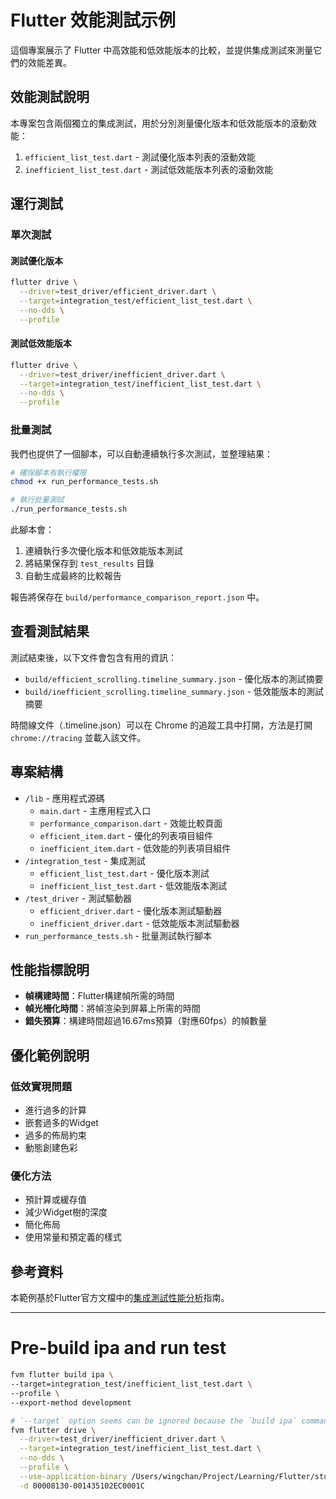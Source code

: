 # Flutter 效能測試示例

這個專案展示了 Flutter 中高效能和低效能版本的比較，並提供集成測試來測量它們的效能差異。

## 效能測試說明

本專案包含兩個獨立的集成測試，用於分別測量優化版本和低效能版本的滾動效能：

1. `efficient_list_test.dart` - 測試優化版本列表的滾動效能
2. `inefficient_list_test.dart` - 測試低效能版本列表的滾動效能

## 運行測試

### 單次測試

#### 測試優化版本

```bash
flutter drive \
  --driver=test_driver/efficient_driver.dart \
  --target=integration_test/efficient_list_test.dart \
  --no-dds \
  --profile
```

#### 測試低效能版本

```bash
flutter drive \
  --driver=test_driver/inefficient_driver.dart \
  --target=integration_test/inefficient_list_test.dart \
  --no-dds \
  --profile
```

### 批量測試

我們也提供了一個腳本，可以自動連續執行多次測試，並整理結果：

```bash
# 確保腳本有執行權限
chmod +x run_performance_tests.sh

# 執行批量測試
./run_performance_tests.sh
```

此腳本會：
1. 連續執行多次優化版本和低效能版本測試
2. 將結果保存到 `test_results` 目錄
3. 自動生成最終的比較報告

報告將保存在 `build/performance_comparison_report.json` 中。

## 查看測試結果

測試結束後，以下文件會包含有用的資訊：

- `build/efficient_scrolling.timeline_summary.json` - 優化版本的測試摘要
- `build/inefficient_scrolling.timeline_summary.json` - 低效能版本的測試摘要

時間線文件（.timeline.json）可以在 Chrome 的追蹤工具中打開，方法是打開 `chrome://tracing` 並載入該文件。

## 專案結構

- `/lib` - 應用程式源碼
  - `main.dart` - 主應用程式入口
  - `performance_comparison.dart` - 效能比較頁面
  - `efficient_item.dart` - 優化的列表項目組件
  - `inefficient_item.dart` - 低效能的列表項目組件
- `/integration_test` - 集成測試
  - `efficient_list_test.dart` - 優化版本測試
  - `inefficient_list_test.dart` - 低效能版本測試
- `/test_driver` - 測試驅動器
  - `efficient_driver.dart` - 優化版本測試驅動器
  - `inefficient_driver.dart` - 低效能版本測試驅動器
- `run_performance_tests.sh` - 批量測試執行腳本

## 性能指標說明

- **幀構建時間**：Flutter構建幀所需的時間
- **幀光柵化時間**：將幀渲染到屏幕上所需的時間
- **錯失預算**：構建時間超過16.67ms預算（對應60fps）的幀數量

## 優化範例說明

### 低效實現問題
- 進行過多的計算
- 嵌套過多的Widget
- 過多的佈局約束
- 動態創建色彩

### 優化方法
- 預計算或緩存值
- 減少Widget樹的深度
- 簡化佈局
- 使用常量和預定義的樣式

## 參考資料

本範例基於Flutter官方文檔中的[集成測試性能分析](https://docs.flutter.dev/cookbook/testing/integration/profiling)指南。

---

# Pre-build ipa and run test

```bash
fvm flutter build ipa \
--target=integration_test/inefficient_list_test.dart \
--profile \
--export-method development
```

```bash
# `--target` option seems can be ignored because the `build ipa` command already specifies the target.
fvm flutter drive \
  --driver=test_driver/inefficient_driver.dart \
  --target=integration_test/inefficient_list_test.dart \
  --no-dds \
  --profile \
  --use-application-binary /Users/wingchan/Project/Learning/Flutter/study_flutter_performance_test/build/ios/ipa/study_flutter_performance_test.ipa \
  -d 00008130-001435102EC0001C
```